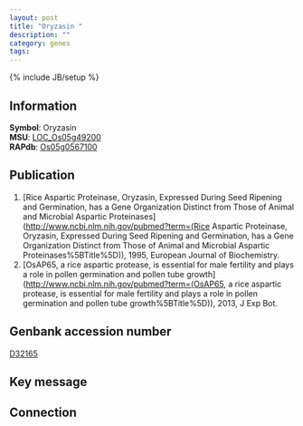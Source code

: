 ```yaml
---
layout: post
title: "Oryzasin "
description: ""
category: genes
tags: 
---
```

{% include JB/setup %}

## Information
__Symbol__: Oryzasin   
__MSU__: [LOC_Os05g49200](http://rice.plantbiology.msu.edu/cgi-bin/ORF_infopage.cgi?orf=LOC_Os05g49200)  
__RAPdb__: [Os05g0567100](http://rapdb.dna.affrc.go.jp/viewer/gbrowse_details/irgsp1?name=Os05g0567100)  

## Publication
1. [Rice Aspartic Proteinase, Oryzasin, Expressed During Seed Ripening and Germination, has a Gene Organization Distinct from Those of Animal and Microbial Aspartic Proteinases](http://www.ncbi.nlm.nih.gov/pubmed?term=(Rice Aspartic Proteinase, Oryzasin, Expressed During Seed Ripening and Germination, has a Gene Organization Distinct from Those of Animal and Microbial Aspartic Proteinases%5BTitle%5D)), 1995, European Journal of Biochemistry.
2. [OsAP65, a rice aspartic protease, is essential for male fertility and plays a role in pollen germination and pollen tube growth](http://www.ncbi.nlm.nih.gov/pubmed?term=(OsAP65, a rice aspartic protease, is essential for male fertility and plays a role in pollen germination and pollen tube growth%5BTitle%5D)), 2013, J Exp Bot.

## Genbank accession number
[D32165](http://www.ncbi.nlm.nih.gov/nuccore/D32165)

## Key message

## Connection


